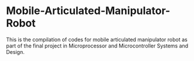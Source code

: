 # Mobile-Articulated-Manipulator-Robot
This is the compilation of codes for mobile articulated manipulator robot as part of the final project in Microprocessor and Microcontroller Systems and Design.
